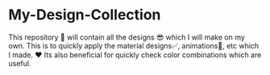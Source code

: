 # My-Design-Collection
This repository 🧾 will contain all the designs 😎 which I will make on my own. This is to quickly apply the material designs✅, animations🎇, etc which I made. ❤ Its also beneficial for quickly check color combinations which are useful.
